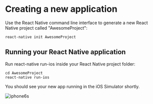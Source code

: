 # Creating a new application

Use the React Native command line interface to generate a new React Native project called "AwesomeProject":

```
react-native init AwesomeProject
```

## Running your React Native application

Run react-native run-ios inside your React Native project folder:

```
cd AwesomeProject
react-native run-ios
```

You should see your new app running in the iOS Simulator shortly.

![iphone6s](https://facebook.github.io/react-native/docs/assets/GettingStartediOSSuccess.png)
